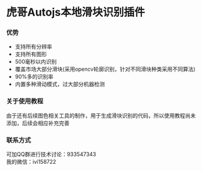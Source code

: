 # 虎哥Autojs本地滑块识别插件
### 优势
- 支持所有分辨率
- 支持所有图形
- 500毫秒以内识别
- 覆盖市场大部分滑块(采用opencv轮廓识别，针对不同滑块种类采用不同算法)
- 90%多的识别率
- 内置多种滑动模式，过大部分机器检测  


### 关于使用教程
由于还有后续图色相关工具的制作，用于生成滑块识别的代码，所以使用教程尚未添加，后续会相应补充完善  


### 联系方式  
可加QQ群进行技术讨论：933547343  
我的微信：ivi158722  